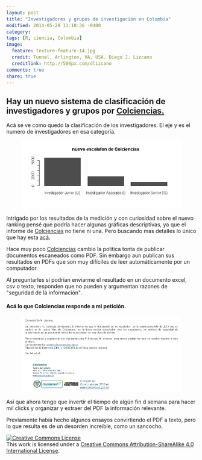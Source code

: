 ```yaml
---
layout: post
title: "Investigadores y grupos de investigación en Colombia"
modified: 2014-05-29 11:10:36 -0400
category:
tags: [R, ciencia, Colombia]
image:
  feature: texture-feature-14.jpg
  credit: Tunnel, Arlington, VA, USA. Diego J. Lizcano
  creditlink: http://500px.com/dlizcano
comments: true
share: true
---
```


## Hay un nuevo sistema de clasificación de investigadores y grupos por [Colciencias.](http://www.colciencias.gov.co)  
Acá se ve como quedo la clasificación de los investigadores. El eje y es el numero de investigadores en esa categoría.
<figure>
	<img src="/images/Colciencias/calif_investigadores.png">
</figure>

Intrigado por los resultados de la medición y con curiosidad sobre el nuevo ranking pensé que podría hacer algunas gráficas descriptivas, ya que el informe de [Colciencias](http://www.colciencias.gov.co) no tiene ni una. Pero buscando mas detalles lo único que hay esta [acá.](http://www.colciencias.gov.co/articulos/medici-n-de-grupos-de-investigaci-n-desarrollo-tecnol-gico-yo-innovaci-n-y-recocimiento-de)

Hace muy poco [Colciencias](http://www.colciencias.gov.co) cambio la politica tonta de publicar documentos escaneados como PDF. Sin embargo aun publican sus resultados en PDFs que son muy difíciles de leer automáticamente por un computador. 

Al preguntarles si podrían enviarme el resultado en un documento excel, csv o texto, responden que no pueden y argumentan razones de "seguridad de la información".

#### Acá lo que Colciencias responde a mi petición.	              
<figure>
	<img src="/images/Colciencias/petition.jpg">
</figure>

Así que ahora tengo que invertir el tiempo de algún fin d semana para hacer mil clicks y organizar y extraer del PDF la información relevante. 

Previamente había hecho algunos ensayos convirtiendo el PDF a texto, pero lo que resulta es de un desorden increíble, como un sancocho.


<a rel="license" href="http://creativecommons.org/licenses/by-sa/4.0/"><img alt="Creative Commons License" style="border-width:0" src="http://i.creativecommons.org/l/by-sa/4.0/88x31.png" /></a><br />This work is licensed under a <a rel="license" href="http://creativecommons.org/licenses/by-sa/4.0/">Creative Commons Attribution-ShareAlike 4.0 International License</a>.